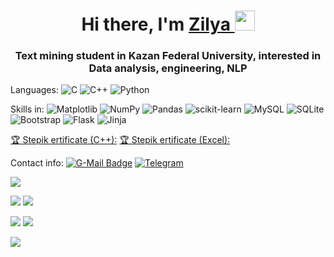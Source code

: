 <h1 align="center">Hi there, I'm <a href="https://daniilshat.ru/" target="_blank">Zilya </a> 
<img src="https://github.com/blackcater/blackcater/raw/main/images/Hi.gif" height="32"/></h1>
<h3 align="center">Text mining student in Kazan Federal University, interested in Data analysis, engineering, NLP </h3>

  Languages:
  ![C](https://img.shields.io/badge/c-%2300599C.svg?style=for-the-badge&logo=c&logoColor=white)
  ![C++](https://img.shields.io/badge/c++-%2300599C.svg?style=for-the-badge&logo=c%2B%2B&logoColor=white)
  ![Python](https://img.shields.io/badge/python-3670A0?style=for-the-badge&logo=python&logoColor=ffdd54)



  Skills in:
  ![Matplotlib](https://img.shields.io/badge/Matplotlib-%23ffffff.svg?style=for-the-badge&logo=Matplotlib&logoColor=black)
  ![NumPy](https://img.shields.io/badge/numpy-%23013243.svg?style=for-the-badge&logo=numpy&logoColor=white)
  ![Pandas](https://img.shields.io/badge/pandas-%23150458.svg?style=for-the-badge&logo=pandas&logoColor=white)
  ![scikit-learn](https://img.shields.io/badge/scikit--learn-%23F7931E.svg?style=for-the-badge&logo=scikit-learn&logoColor=white)
  ![MySQL](https://img.shields.io/badge/mysql-%2300f.svg?style=for-the-badge&logo=mysql&logoColor=white)
  ![SQLite](https://img.shields.io/badge/sqlite-%2307405e.svg?style=for-the-badge&logo=sqlite&logoColor=white)
  ![Bootstrap](https://img.shields.io/badge/bootstrap-%23563D7C.svg?style=for-the-badge&logo=bootstrap&logoColor=white)
  ![Flask](https://img.shields.io/badge/flask-%23000.svg?style=for-the-badge&logo=flask&logoColor=white)
  ![Jinja](https://img.shields.io/badge/jinja-white.svg?style=for-the-badge&logo=jinja&logoColor=black)
  
  [🏆 Stepik ertificate (C++):](https://stepik.org/cert/1873756)
  [🏆 Stepik ertificate (Excel):](https://stepik.org/cert/1908401)
   

  Contact info:
  [![G-Mail Badge](https://img.shields.io/badge/Gmail-D14836?style=for-the-badge&logo=gmail&logoColor=white)](mailto:nuretdinovazi@gmail.com)
  [![Telegram](https://img.shields.io/badge/Telegram-2CA5E0?style=for-the-badge&logo=telegram&logoColor=white)](https://t.me/zi.nuret)


<!-- [![Top Langs](https://github-readme-stats.vercel.app/api/top-langs/?username=nur-zilya&layout=compact)](https://github.com/nur-zilya/github-readme-stats) -->

![](https://github-profile-summary-cards.vercel.app/api/cards/profile-details?username=nur-zilya&theme=solarized_dark)

![](https://github-profile-summary-cards.vercel.app/api/cards/most-commit-language?username=nur-zilya&theme=solarized_dark) ![](https://github-profile-summary-cards.vercel.app/api/cards/repos-per-language?username=nur-zilya&theme=solarized_dark)

![](https://github-profile-summary-cards.vercel.app/api/cards/stats?username=nur-zilya&theme=solarized_dark) ![](https://github-profile-summary-cards.vercel.app/api/cards/productive-time?username=nur-zilya&theme=solarized_dark)

![](https://komarev.com/ghpvc/?username=your-github-nur-zilya)
<!-- - 👋 Hi, I’m Zilya
- 👀 I’m interested in Natural Language Processing
- 📫 telegram: @zinuret -->

<!---
nur-zilya/nur-zilya is a ✨ special ✨ repository because its `README.md` (this file) appears on your GitHub profile.
You can click the Preview link to take a look at your changes.
--->
